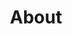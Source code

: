 ---
layout: page
title: About
subtitle:
description: About and Mission
full-width: false
hide_title: true
---